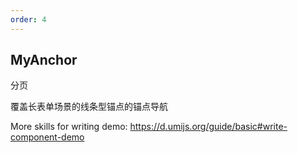 ```yaml
---
order: 4
---
```


## MyAnchor

分页

<code src="./demo-1.jsx"></code>

覆盖长表单场景的线条型锚点的锚点导航

<code src="./demo-2.jsx"></code>

More skills for writing demo: https://d.umijs.org/guide/basic#write-component-demo
